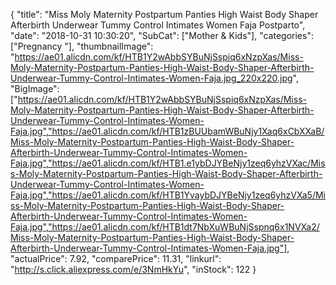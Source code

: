 {
	"title": "Miss Moly Maternity Postpartum Panties High Waist Body Shaper Afterbirth Underwear Tummy Control Intimates Women Faja Postparto",
	"date": "2018-10-31 10:30:20",
	"SubCat": ["Mother & Kids"],
	"categories": ["Pregnancy "],
	"thumbnailImage": "https://ae01.alicdn.com/kf/HTB1Y2wAbbSYBuNjSspiq6xNzpXas/Miss-Moly-Maternity-Postpartum-Panties-High-Waist-Body-Shaper-Afterbirth-Underwear-Tummy-Control-Intimates-Women-Faja.jpg_220x220.jpg",
	"BigImage": ["https://ae01.alicdn.com/kf/HTB1Y2wAbbSYBuNjSspiq6xNzpXas/Miss-Moly-Maternity-Postpartum-Panties-High-Waist-Body-Shaper-Afterbirth-Underwear-Tummy-Control-Intimates-Women-Faja.jpg","https://ae01.alicdn.com/kf/HTB1zBUUbamWBuNjy1Xaq6xCbXXaB/Miss-Moly-Maternity-Postpartum-Panties-High-Waist-Body-Shaper-Afterbirth-Underwear-Tummy-Control-Intimates-Women-Faja.jpg","https://ae01.alicdn.com/kf/HTB1.e1ybDJYBeNjy1zeq6yhzVXac/Miss-Moly-Maternity-Postpartum-Panties-High-Waist-Body-Shaper-Afterbirth-Underwear-Tummy-Control-Intimates-Women-Faja.jpg","https://ae01.alicdn.com/kf/HTB1YvaybDJYBeNjy1zeq6yhzVXa5/Miss-Moly-Maternity-Postpartum-Panties-High-Waist-Body-Shaper-Afterbirth-Underwear-Tummy-Control-Intimates-Women-Faja.jpg","https://ae01.alicdn.com/kf/HTB1dt7NbXuWBuNjSspnq6x1NVXa2/Miss-Moly-Maternity-Postpartum-Panties-High-Waist-Body-Shaper-Afterbirth-Underwear-Tummy-Control-Intimates-Women-Faja.jpg"],
	"actualPrice": 7.92,
	"comparePrice": 11.31,
	"linkurl": "http://s.click.aliexpress.com/e/3NmHkYu",
	"inStock": 122
}
